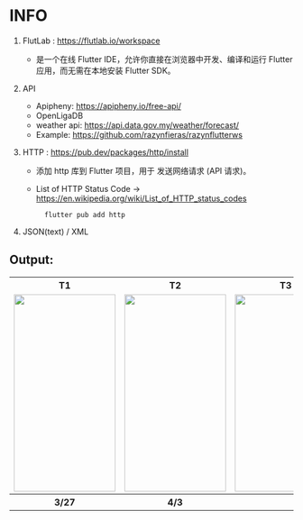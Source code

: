 # INFO 
1. FlutLab : https://flutlab.io/workspace
   - 是一个在线 Flutter IDE，允许你直接在浏览器中开发、编译和运行 Flutter 应用，而无需在本地安装 Flutter SDK。

2. API
   - Apipheny: https://apipheny.io/free-api/
   - OpenLigaDB
   - weather api: https://api.data.gov.my/weather/forecast/
   - Example: https://github.com/razynfieras/razynflutterws

4. HTTP : https://pub.dev/packages/http/install
   -  添加 http 库到 Flutter 项目，用于 发送网络请求 (API 请求)。
   -  List of HTTP Status Code -> https://en.wikipedia.org/wiki/List_of_HTTP_status_codes  
   
            flutter pub add http

5. JSON(text) / XML


## Output:
<table>
  <tr>
    <th>T1</th>
    <th>T2</th>
    <th>T3</th>
    <th>T4</th>
  </tr>
  <tr>
    <td><img src="https://github.com/user-attachments/assets/826c62bd-a1c3-4dfc-bf65-eb56f5c49b21" width="180" height="350"></td>
    <td><img src="https://github.com/user-attachments/assets/1f45a692-8c3d-4cfe-8a5a-4fd6c8f24992" width="180" height="350"></td>
    <td><img src="" width="180" height="350"></td>
    <td><img src="" width="180" height="350"></td>
  </tr>
  <tr>
    <th>3/27</th>
    <th>4/3</th>
    <th> </th>
    <th> </th>
  </tr>
</table>
